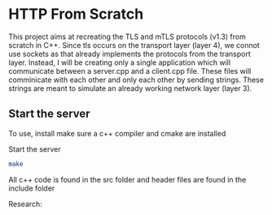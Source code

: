 # HTTP From Scratch

This project aims at recreating the TLS and mTLS protocols (v1.3) from scratch in C++.
Since tls occurs on the transport layer (layer 4), we connot use sockets as that already implements the protocols from the transport layer. Instead, I will be creating only a single application which will communicate between a server.cpp and a client.cpp file. These files will comminicate with each other and only each other by sending strings. These strings are meant to simulate an already working network layer (layer 3).


## Start the server
To use, install make sure a c++ compiler and cmake are installed

Start the server
```bash
make
```




All c++ code is found in the src folder and header files are found in the include folder

Research: 